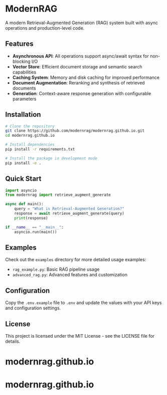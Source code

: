 # ModernRAG

A modern Retrieval-Augmented Generation (RAG) system built with async operations and production-level code.

## Features

- **Asynchronous API**: All operations support async/await syntax for non-blocking I/O
- **Vector Store**: Efficient document storage and semantic search capabilities
- **Caching System**: Memory and disk caching for improved performance
- **Document Augmentation**: Reranking and synthesis of retrieved documents
- **Generation**: Context-aware response generation with configurable parameters

## Installation

```bash
# Clone the repository
git clone https://github.com/modernrag/modernrag.github.io.git
cd modernrag.github.io

# Install dependencies
pip install -r requirements.txt

# Install the package in development mode
pip install -e .
```

## Quick Start

```python
import asyncio
from modernrag import retrieve_augment_generate

async def main():
    query = "What is Retrieval-Augmented Generation?"
    response = await retrieve_augment_generate(query)
    print(response)

if __name__ == "__main__":
    asyncio.run(main())
```

## Examples

Check out the `examples` directory for more detailed usage examples:

- `rag_example.py`: Basic RAG pipeline usage
- `advanced_rag.py`: Advanced features and customization

## Configuration

Copy the `.env.example` file to `.env` and update the values with your API keys and configuration settings.

## License

This project is licensed under the MIT License - see the LICENSE file for details.
# modernrag.github.io
# modernrag.github.io
